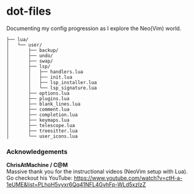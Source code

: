# dot-files  

Documenting my config progression as I explore the Neo(Vim) world.

```
├── lua/
│   └── user/
│       ├── backup/
│       ├── undo/
│       ├── swap/
│       ├── lsp/
│       │   ├── handlers.lua
│       │   ├── init.lua
│       │   ├── lsp_installer.lua
│       │   └── lsp_signature.lua
│       ├── options.lua
│       ├── plugins.lua
│       ├── blank_lines.lua
│       ├── comment.lua
│       ├── completion.lua
│       ├── keymaps.lua
│       ├── telescope.lua
│       ├── treesitter.lua
│       └── user_icons.lua

```

### Acknowledgements

__ChrisAtMachine / C@M__  
Massive thank you for the instructional videos (NeoVim setup with Lua).  
Go checkout his YouTube: https://www.youtube.com/watch?v=ctH-a-1eUME&list=PLhoH5vyxr6Qq41NFL4GvhFp-WLd5xzIzZ
